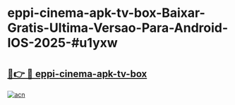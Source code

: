 # eppi-cinema-apk-tv-box-Baixar-Gratis-Ultima-Versao-Para-Android-IOS-2025-#u1yxw

# <h2><a href="https://ainizakaria.my?title=eppi-cinema-apk-tv-box&ref=22M">🔗👉 🔴 eppi-cinema-apk-tv-box</a></h2>

[![acn](https://github.com/user-attachments/assets/0f9c940e-d8b0-45ae-aac7-cd30a18b3e1c)](https://ainizakaria.my?title=eppi-cinema-apk-tv-box&ref=22M)

